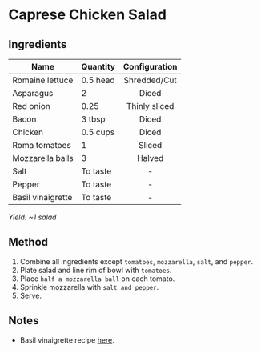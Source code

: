 # Caprese Chicken Salad

## Ingredients

| Name              | Quantity | Configuration |
| ----------------- | -------- | :-----------: |
| Romaine lettuce   | 0.5 head | Shredded/Cut  |
| Asparagus         | 2        |     Diced     |
| Red onion         | 0.25     | Thinly sliced |
| Bacon             | 3 tbsp   |     Diced     |
| Chicken           | 0.5 cups |     Diced     |
| Roma tomatoes     | 1        |    Sliced     |
| Mozzarella balls  | 3        |    Halved     |
| Salt              | To taste |       -       |
| Pepper            | To taste |       -       |
| Basil vinaigrette | To taste |       -       |

_Yield: ~1 salad_

## Method

1. Combine all ingredients except `tomatoes`, `mozzarella`, `salt`, and `pepper`.
1. Plate salad and line rim of bowl with `tomatoes`.
1. Place `half a mozzarella ball` on each tomato.
1. Sprinkle mozzarella with `salt and pepper`.
1. Serve.

## Notes

-   Basil vinaigrette recipe [here](https://github.com/numel007/recipes/blob/master/Sauce%20%26%20Spread/Creamy%20Basil%20Vin.md).
